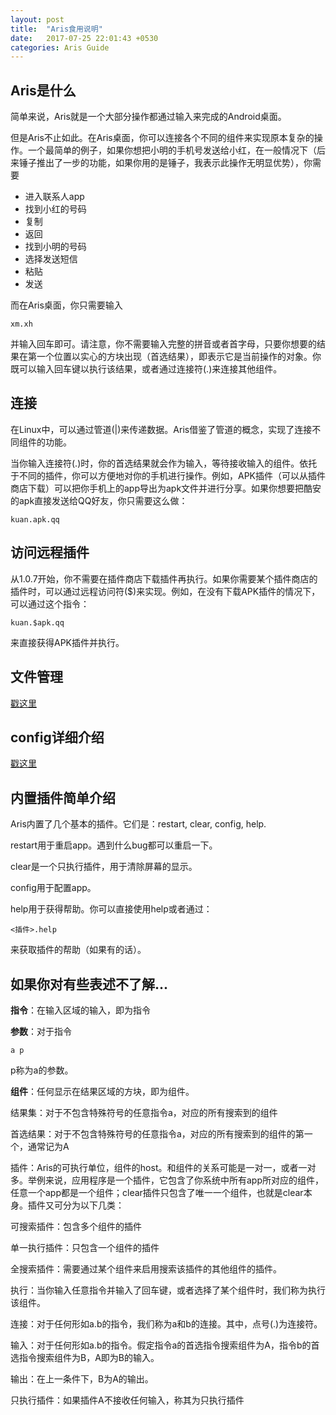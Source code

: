 ```yaml
---
layout: post
title:  "Aris食用说明"
date:   2017-07-25 22:01:43 +0530
categories: Aris Guide
---
```

## Aris是什么

  简单来说，Aris就是一个大部分操作都通过输入来完成的Android桌面。
  
  但是Aris不止如此。在Aris桌面，你可以连接各个不同的组件来实现原本复杂的操作。一个最简单的例子，如果你想把小明的手机号发送给小红，在一般情况下（后来锤子推出了一步的功能，如果你用的是锤子，我表示此操作无明显优势），你需要
  
  * 进入联系人app
  * 找到小红的号码
  * 复制
  * 返回
  * 找到小明的号码
  * 选择发送短信
  * 粘贴
  * 发送
  
而在Aris桌面，你只需要输入
  
    xm.xh
    
并输入回车即可。请注意，你不需要输入完整的拼音或者首字母，只要你想要的结果在第一个位置以实心的方块出现（首选结果），即表示它是当前操作的对象。你既可以输入回车键以执行该结果，或者通过连接符(.)来连接其他组件。
  
## 连接

  在Linux中，可以通过管道(|)来传递数据。Aris借鉴了管道的概念，实现了连接不同组件的功能。
  
  当你输入连接符(.)时，你的首选结果就会作为输入，等待接收输入的组件。依托于不同的插件，你可以方便地对你的手机进行操作。例如，APK插件（可以从插件商店下载）可以把你手机上的app导出为apk文件并进行分享。如果你想要把酷安的apk直接发送给QQ好友，你只需要这么做：
  
    kuan.apk.qq
    
## 访问远程插件

  从1.0.7开始，你不需要在插件商店下载插件再执行。如果你需要某个插件商店的插件时，可以通过远程访问符($)来实现。例如，在没有下载APK插件的情况下，可以通过这个指令：
   
    kuan.$apk.qq
    
  来直接获得APK插件并执行。
    
## 文件管理

  [戳这里]
  
  [戳这里]:http://arislauncher.com/aris%20guide/2017/07/25/cd/
          
## config详细介绍

  [戳这里]
  
  [戳这里]:http://arislauncher.com
     
## 内置插件简单介绍  
  
  Aris内置了几个基本的插件。它们是：restart, clear, config, help. 
  
  restart用于重启app。遇到什么bug都可以重启一下。
  
  clear是一个只执行插件，用于清除屏幕的显示。
  
  config用于配置app。
  
  help用于获得帮助。你可以直接使用help或者通过：
  
    <插件>.help
  
  来获取插件的帮助（如果有的话）。
  
## 如果你对有些表述不了解...

  **指令**：在输入区域的输入，即为指令

  **参数**：对于指令
  
    a p
    
  p称为a的参数。
  
  **组件**：任何显示在结果区域的方块，即为组件。
  
  结果集：对于不包含特殊符号的任意指令a，对应的所有搜索到的组件
  
  首选结果：对于不包含特殊符号的任意指令a，对应的所有搜索到的组件的第一个，通常记为A
  
  插件：Aris的可执行单位，组件的host。和组件的关系可能是一对一，或者一对多。举例来说，应用程序是一个插件，它包含了你系统中所有app所对应的组件，任意一个app都是一个组件；clear插件只包含了唯一一个组件，也就是clear本身。插件又可分为以下几类：
  
  可搜索插件：包含多个组件的插件
  
  单一执行插件：只包含一个组件的插件
  
  全搜索插件：需要通过某个组件来启用搜索该插件的其他组件的插件。
  
  执行：当你输入任意指令并输入了回车键，或者选择了某个组件时，我们称为执行该组件。
  
  连接：对于任何形如a.b的指令，我们称为a和b的连接。其中，点号(.)为连接符。
  
  输入：对于任何形如a.b的指令。假定指令a的首选指令搜索组件为A，指令b的首选指令搜索组件为B，A即为B的输入。
  
  输出：在上一条件下，B为A的输出。
  
  只执行插件：如果插件A不接收任何输入，称其为只执行插件
   